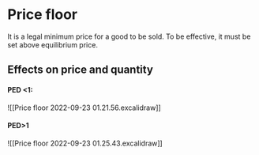 # Price floor
It is a legal minimum price for a good to be sold. To be effective, it must be set above equilibrium price. 

## Effects on price and quantity
#### PED <1:
![[Price floor 2022-09-23 01.21.56.excalidraw]]
#### PED>1
![[Price floor 2022-09-23 01.25.43.excalidraw]]
